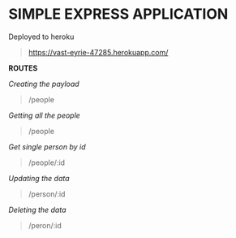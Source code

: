# SIMPLE EXPRESS APPLICATION

Deployed to heroku
> https://vast-eyrie-47285.herokuapp.com/

**ROUTES**

_Creating the payload_
> /people

_Getting all the people_
> /people

_Get single person by id_
> /people/:id

_Updating the data_
> /person/:id

_Deleting the data_
> /peron/:id

